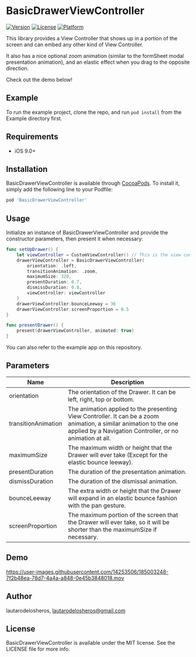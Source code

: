 # BasicDrawerViewController

[![Version](https://img.shields.io/cocoapods/v/BasicDrawerViewController.svg?style=flat)](https://cocoapods.org/pods/BasicDrawerViewController)
[![License](https://img.shields.io/cocoapods/l/BasicDrawerViewController.svg?style=flat)](https://cocoapods.org/pods/BasicDrawerViewController)
[![Platform](https://img.shields.io/cocoapods/p/BasicDrawerViewController.svg?style=flat)](https://cocoapods.org/pods/BasicDrawerViewController)

This library provides a View Controller that shows up in a portion of the screen and can embed any other kind of View Controller.

It also has a nice optional zoom animation (similar to the formSheet modal presentation animation), and an elastic effect when you drag to the opposite direction.

Check out the demo below!

## Example

To run the example project, clone the repo, and run `pod install` from the Example directory first.

## Requirements

- iOS 9.0+

## Installation

BasicDrawerViewController is available through [CocoaPods](https://cocoapods.org). To install
it, simply add the following line to your Podfile:

```ruby
pod 'BasicDrawerViewController'
```

## Usage

Initialize an instance of BasicDrawerViewController and provide the constructor parameters, then present it when necessary:

```swift
func setUpDrawer() {
    let viewController = CustomViewController() // This is the view controller that will get displayed inside the drawer.
    drawerViewController = BasicDrawerViewController(
        orientation: .left,
        transitionAnimation: .zoom,
        maximumSize: 320,
        presentDuration: 0.7,
        dismissDuration: 0.8,
        viewController: viewController
    )
    drawerViewController.bounceLeeway = 36
    drawerViewController.screenProportion = 0.5
}

func presentDrawer() {
    present(drawerViewController, animated: true)
}
```

You can also refer to the example app on this repository.

## Parameters

| Name | Description |
| ------------- | ------------- |
| orientation | The orientation of the Drawer. It can be left, right, top or bottom. |
| transitionAnimation | The animation applied to the presenting View Controller. It can be a zoom animation, a similar animation to the one applied by a Navigation Controller, or no animation at all. |
| maximumSize | The maximum width or height that the Drawer will ever take (Except for the elastic bounce leeway). |
| presentDuration | The duration of the presentation animation. |
| dismissDuration | The duration of the dismissal animation. |
| bounceLeeway | The extra width or height that the Drawer will expand in an elastic bounce fashion with the pan gesture. |
| screenProportion | The maximum portion of the screen that the Drawer will ever take, so it will be shorter than the maximumSize if necessary. |

## Demo

https://user-images.githubusercontent.com/14253506/185003248-7f2b48ea-78d7-4a4a-a848-0e45b3848018.mov

## Author

lautarodelosheros, lautarodelosheros@gmail.com

## License

BasicDrawerViewController is available under the MIT license. See the LICENSE file for more info.
